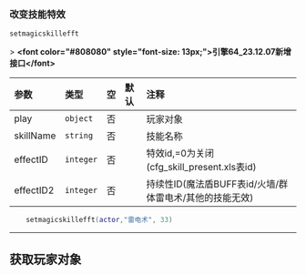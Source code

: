 ### 改变技能特效

`setmagicskillefft`

&gt; **&lt;font color="#808080" style="font-size: 13px;"&gt;引擎64_23.12.07新增接口&lt;/font&gt;**

| 参数      | 类型      | 空   | 默认 | 注释                                                    |
| :-------- | :-------- | :--- | :--- | :------------------------------------------------------ |
| play      | `object`  | 否   |      | 玩家对象                                                |
| skillName | `string`  | 否   |      | 技能名称                                                |
| effectID  | `integer` | 否   |      | 特效id,=0为关闭<br />(cfg_skill_present.xls表id)          |
| effectID2 | `integer` | 否   |      | 持续性ID(魔法盾BUFF表id/火墙/群体雷电术/其他的技能无效) |
```lua
    setmagicskillefft(actor,"雷电术", 33)
```

------------

## 获取玩家对象

